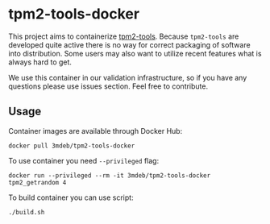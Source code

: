 tpm2-tools-docker
=================

This project aims to containerize [tpm2-tools](https://github.com/tpm2-software/tpm2-tools). Because `tpm2-tools`
are developed quite active there is no way for correct packaging of software
into distribution. Some users may also want to utilize recent features what is
always hard to get.

We use this container in our validation infrastructure, so if you have any
questions please use issues section. Feel free to contribute.

Usage
-----

Container images are available through Docker Hub:

```
docker pull 3mdeb/tpm2-tools-docker
```

To use container you need `--privileged` flag:

```
docker run --privileged --rm -it 3mdeb/tpm2-tools-docker tpm2_getrandom 4
```

To build container you can use script:

```
./build.sh
```

